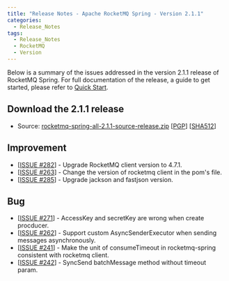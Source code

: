 ```yaml
---
title: "Release Notes - Apache RocketMQ Spring - Version 2.1.1"
categories:
  - Release_Notes
tags:
  - Release_Notes
  - RocketMQ
  - Version
---
```


Below is a summary of the issues addressed in the version 2.1.1 release of RocketMQ Spring. For full documentation of the release, a guide to get started, please refer to [Quick Start](https://github.com/apache/rocketmq-spring).


<h2> Download the 2.1.1 release</h2>
    
* Source: [rocketmq-spring-all-2.1.1-source-release.zip](https://archive.apache.org/dist/rocketmq/rocketmq-spring/2.1.1/rocketmq-spring-all-2.1.1-source-release.zip) [[PGP](https://archive.apache.org/dist/rocketmq/rocketmq-spring/2.1.1/rocketmq-spring-all-2.1.1-source-release.zip.asc)] [[SHA512](https://archive.apache.org/dist/rocketmq/rocketmq-spring/2.1.1/rocketmq-spring-all-2.1.1-source-release.zip.sha512)]

## Improvement
<ul>
<li>[<a href='https://github.com/apache/rocketmq-spring/pull/283'>ISSUE #282</a>] -  Upgrade RocketMQ client version to 4.7.1.
</li>
<li>[<a href='https://github.com/apache/rocketmq-spring/pull/265'>ISSUE #263</a>] -  Change the version of rocketmq client in the pom's file.
</li>
<li>[<a href='https://github.com/apache/rocketmq-spring/pull/285'>ISSUE #285</a>] -  Upgrade jackson and fastjson version.
</li>
</ul>

## Bug
<ul>
<li>[<a href='https://github.com/apache/rocketmq-spring/pull/269'>ISSUE #271</a>] -  AccessKey and secretKey are wrong when create procducer.
</li>
<li>[<a href='https://github.com/apache/rocketmq-spring/pull/266'>ISSUE #262</a>] -  Support custom AsyncSenderExecutor when sending messages asynchronously.
</li>
<li>[<a href='https://github.com/apache/rocketmq-spring/pull/247'>ISSUE #241</a>] -  Make the unit of consumeTimeout in rocketmq-spring consistent with rocketmq client.
</li>
<li>[<a href='https://github.com/apache/rocketmq-spring/pull/244'>ISSUE #242</a>] -  SyncSend batchMessage method without timeout param.
</li>
</ul>